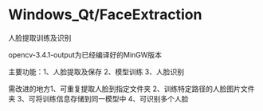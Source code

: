 # Windows_Qt/FaceExtraction

人脸提取训练及识别

opencv-3.4.1-output为已经编译好的MinGW版本

主要功能：1、人脸提取及保存
          2、模型训练
          3、人脸识别 

需改进的地方1、可重复提取人脸到指定文件夹
            2、训练特定路径的人脸图片文件夹
            3、可将训练信息存储到同一模型中
            4、可识别多个人脸


